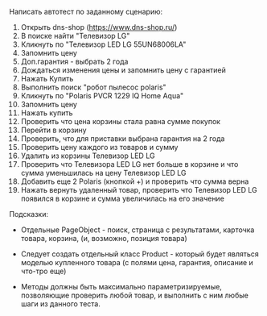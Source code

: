 Написать автотест по заданному сценарию:

1. Открыть dns-shop (https://www.dns-shop.ru/)
2. В поиске найти "Телевизор LG"
3. Кликнуть по "Телевизор LED LG 55UN68006LA"
4. Запомнить цену
5. Доп.гарантия - выбрать 2 года
6. Дождаться изменения цены и запомнить цену с гарантией
7. Нажать Купить
8. Выполнить поиск "робот пылесос polaris"
9. Кликнуть по "Polaris PVCR 1229 IQ Home Aqua"
10. Запомнить цену
11. Нажать купить
12. Проверить что цена корзины стала равна сумме покупок
13. Перейти в корзину
14. Проверить, что для приставки выбрана гарантия на 2 года
15. Проверить цену каждого из товаров и сумму
16. Удалить из корзины Телевизор LED LG
17. Проверить что Телевизора LED LG нет больше в корзине и что сумма
    уменьшилась на цену Телевизор LED LG
18. Добавить еще 2 Polaris (кнопкой +) и проверить что сумма верна
19. Нажать вернуть удаленный товар, проверить что Телевизор LED LG появился в корзине и сумма увеличилась на его значение

Подсказки:
- Отдельные PageObject - поиск, страница с результатами, карточка товара, корзина, (и, возможно, позиция товара)

- Следует создать отдельный
  класс Product - который будет являться моделью купленного товара (с полями цена, гарантия, описание и что-тро еще)

- Методы должны быть максимально параметризируемые, позволяющие проверить любой товар, и выполнить с ним любые шаги из данного теста.
